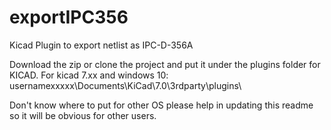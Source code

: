 # exportIPC356
Kicad Plugin to export netlist as IPC-D-356A

Download the zip or clone the project and put it under the plugins folder for KICAD. 
For kicad 7.xx  and windows 10:
usernamexxxxx\Documents\KiCad\7.0\3rdparty\plugins\

Don't know where to put for other OS please help in updating this readme so it will be obvious for other users.